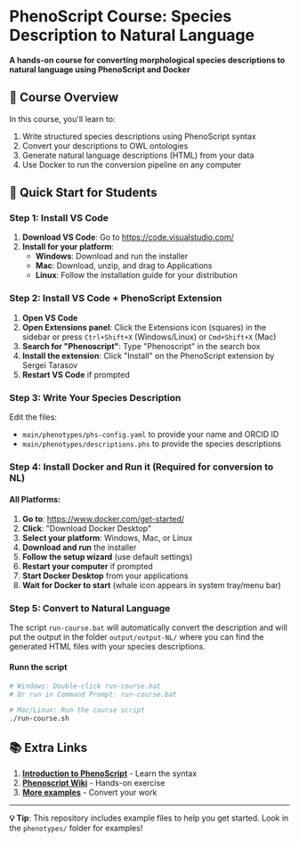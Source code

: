 # PhenoScript Course: Species Description to Natural Language

**A hands-on course for converting morphological species descriptions to natural language using PhenoScript and Docker**

## 🎯 Course Overview

In this course, you'll learn to:
1. Write structured species descriptions using PhenoScript syntax
2. Convert your descriptions to OWL ontologies 
3. Generate natural language descriptions (HTML) from your data
4. Use Docker to run the conversion pipeline on any computer


## 🚀 Quick Start for Students

### Step 1: Install VS Code
1. **Download VS Code**: Go to https://code.visualstudio.com/
2. **Install for your platform**:
   - **Windows**: Download and run the installer
   - **Mac**: Download, unzip, and drag to Applications
   - **Linux**: Follow the installation guide for your distribution

### Step 2: Install VS Code + PhenoScript Extension 

1. **Open VS Code**
2. **Open Extensions panel**: Click the Extensions icon (squares) in the sidebar or press `Ctrl+Shift+X` (Windows/Linux) or `Cmd+Shift+X` (Mac)
3. **Search for "Phenoscript"**: Type "Phenoscript" in the search box
4. **Install the extension**: Click "Install" on the PhenoScript extension by Sergei Tarasov
5. **Restart VS Code** if prompted



### Step 3: Write Your Species Description

Edit the files: 

- `main/phenotypes/phs-config.yaml` to provide your name and ORCID ID
- `main/phenotypes/descriptions.phs` to provide the species descriptions



### Step 4: Install Docker and Run it (Required for conversion to NL)

#### All Platforms:
1. **Go to**: https://www.docker.com/get-started/
2. **Click**: "Download Docker Desktop"
3. **Select your platform**: Windows, Mac, or Linux
4. **Download and run** the installer
5. **Follow the setup wizard** (use default settings)
6. **Restart your computer** if prompted
7. **Start Docker Desktop** from your applications
8. **Wait for Docker to start** (whale icon appears in system tray/menu bar)


### Step 5: Convert to Natural Language

The script `run-course.bat` will automatically convert the description and will put the output in the folder `output/output-NL/` where you can find the generated HTML files with your species descriptions.

#### Runn the script
```bash
# Windows: Double-click run-course.bat
# Or run in Command Prompt: run-course.bat

# Mac/Linux: Run the course script
./run-course.sh
```


## 📚 Extra Links

1. **[Introduction to PhenoScript](https://github.com/sergeitarasov/PhenoScript/wiki/Introduction-to-Phenoscript-Language)** - Learn the syntax
2. **[Phenoscript Wiki](https://github.com/sergeitarasov/PhenoScript/wiki)** - Hands-on exercise
3. **[More examples](https://github.com/g-montanaro/phenoscript_grebennikovius)** - Convert your work



---

**💡 Tip**: This repository includes example files to help you get started. Look in the `phenotypes/` folder for examples!

